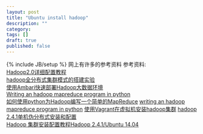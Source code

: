 ```yaml
---
layout: post
title: "Ubuntu install hadoop"
description: ""
category: 
tags: []
draft: true
published: false
---
```

{% include JB/setup %}
网上有许多的参考资料
参考资料:  
[Hadoop2.0详细配置教程](http://www.cnblogs.com/scotoma/archive/2012/09/18/2689902.html)  
[hadoop全分布式集群模式的搭建实验](https://www.evernote.com/shard/s185/sh/fd5ec181-a6b6-4a74-9261-38e0754b65da/f62975e507065959e1259690c5ab1c5a)  
[使用Ambari快速部署Hadoop大数据环境](http://www.cnblogs.com/scotoma/archive/2013/05/18/3085248.html)  
[Writing an hadoop mapreduce program in python](http://www.michael-noll.com/tutorials/writing-an-hadoop-mapreduce-program-in-python/)  
[如何使用python为Hadoop编写一个简单的MapReduce](http://www.cnblogs.com/end/archive/2012/08/13/2636175.html)
[writing an hadoop mapreduce program in python](http://www.michael-noll.com/tutorials/writing-an-hadoop-mapreduce-program-in-python/)
[使用Vagrant在虚拟机安装hadoop集群](http://blog.csdn.net/wf1982/article/details/8798870) 
[hadoop
2.4.1单机伪分布式安装和配置](http://www.letiantian.me/2014-10-16-hadoop-2-4-1-stand-alone-install-and-config/)  
[Hadoop 集群安装配置教程Hadoop 2.4.1/Ubuntu
14.04](http://www.powerxing.com/install-hadoop-cluster-2-4-1/)  



